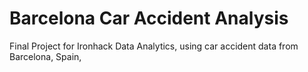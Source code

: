 # Barcelona Car Accident Analysis
Final Project for Ironhack Data Analytics, using car accident data from Barcelona, Spain, 

